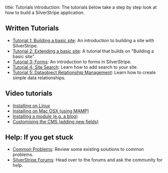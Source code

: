 title: Tutorials
introduction: The tutorials below take a step by step look at how to build a SilverStripe application.

## Written Tutorials

 * [Tutorial 1: Building a basic site](1-building-a-basic-site): An introduction to building a site with
SilverStripe.
 * [Tutorial 2: Extending a basic site](2-extending-a-basic-site): A tutorial that builds on "Building a basic
site".
 * [Tutorial 3: Forms](3-forms): An introduction to forms in SilverStripe.
 * [Tutorial 4: Site Search](4-site-search): Learn how to add search to your site.
 * [Tutorial 5: Dataobject Relationship Management](5-dataobject-relationship-management): Learn how to create
simple data relationships.

##  Video tutorials

*  [Installing on Linux](http://silverstripe.org/assets/screencasts/Tutorial-InstallingLinux-DM08.swf)
*  [Installing on Mac OSX (using MAMP)](http://silverstripe.org/assets/screencasts/Tutorial-InstallingMAMP-SW08.swf)
*  [Installing a module (e.g. a blog)](http://silverstripe.org/assets/screencasts/Tutorial-InstallingBlogModule-DM08.swf)
*  [Customising the CMS (adding new fields)](http://silverstripe.org/assets/screencasts/Tutorial-ChangingFields-DM08.swf)

## Help: If you get stuck

 * [Common Problems](/installation/common-problems): Review some existing solutions to common problems.
 * [SilverStripe Forums](http://www.silverstripe.com/silverstripe-forum/): Head over to the forums and ask the community
for help.
